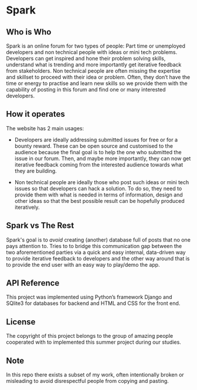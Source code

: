 # Spark

## Who is Who
Spark is an online forum for two types of people: Part time or unemployed developers and non technical people with ideas or mini tech problems.  Developers can get inspired and hone their problem solving skills, understand what is trending and more importantly get iterative feedback from stakeholders.  Non technical people are often missing the expertise and skillset to proceed with their idea or problem.  Often, they don’t have the time or energy to practise and learn new skills so we provide them with the capability of posting in this forum and find one or many interested developers.

## How it operates
The website has 2 main usages:  
* Developers are ideally addressing submitted issues for free or for a bounty reward.  These can be open source and customised to the audience because the final goal is to help the one who submitted the issue in our forum.  Then, and maybe more importantly, they can now get iterative feedback coming from the interested audience towards what they are building.

* Non technical people are ideally those who post such ideas or mini tech issues so that developers can hack a solution.  To do so, they need to provide them with what is needed in terms of information, design and other ideas so that the best possible result can be hopefully produced iteratively.

## Spark vs The Rest
Spark's goal is to *avoid* creating (another) database full of posts that no one pays attention to.  Tries to to bridge this communication gap between the two aforementioned parties via a quick and easy internal, data-driven way to provide iterative feedback to developers and the other way around that is to provide the end user with an easy way to play/demo the app.

## API Reference
This project was implemented using Python’s framework Django and SQlite3 for databases for backend and HTML and CSS for the front end.

## License
The copyright of this project belongs to the group of amazing people cooperated with to implemented this summer project during our studies.

## Note
In this repo there exists a subset of my work, often intentionally broken or misleading to avoid disrespectful people from copying and
pasting.
